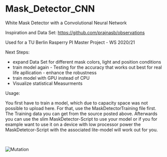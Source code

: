 # Mask_Detector_CNN
White Mask Detector with a Convolutional Neural Network 

Inspiration and Data Set: https://github.com/prajnasb/observations

Used for a TU Berlin Rasperry PI Master Project - WS 2020/21

Next Steps:
- expand Data Set for different mask colors, light and position conditions 
- train model again - Testing for the accuracy that works out best for real life apllication - enhance the robustness
- train model with GPU instead of CPU
- Visualize statistical Measurments 


Usage:

You first have to train a model, which due to capacity space was not possible to upload here. For that, use the MaskDetectorTraining file first. The Training data you can get from the source posted above. 
Afterwards you can use the slim MaskDetector-Script to use your model or if you for example want to use it on a device with low processor power the MaskDetetcor-Script with the associated lite-model will work out for you. 

&ensp;

![Mutation](https://user-images.githubusercontent.com/79472608/110202702-bc8e2f00-7e6a-11eb-84ec-f092296670e0.png)
